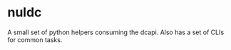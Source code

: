 # nuldc
A small set of python helpers consuming the dcapi. Also has a set of CLIs for common tasks. 

